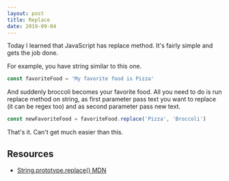 ```yaml
---
layout: post
title: Replace
date: 2019-09-04
---
```


Today I learned that JavaScript has replace method. It's fairly simple and gets the job done.

For example, you have string similar to this one.

```js
const favoriteFood = 'My favorite food is Pizza'
```

And suddenly broccoli becomes your favorite food. All you need to do is run replace method on string, as first parameter pass text you want to replace (it can be regex too) and as second parameter pass new text.

```js
const newFavoriteFood = favoriteFood.replace('Pizza', 'Broccoli')
```

That's it. Can't get much easier than this.

## Resources

- [String.prototype.replace() MDN](https://developer.mozilla.org/en-US/docs/Web/JavaScript/Reference/Global_Objects/String/replace)
